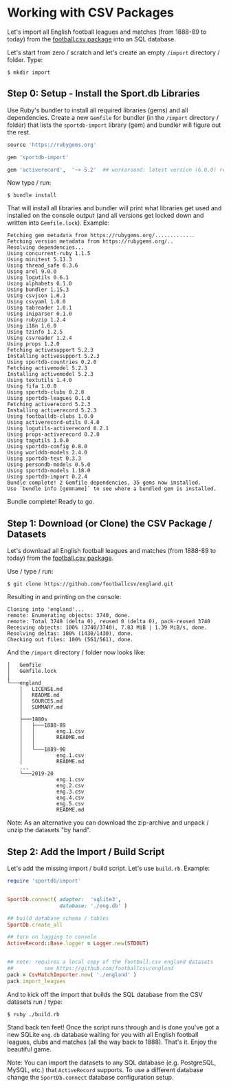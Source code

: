# Working with CSV Packages


Let's import all English football leagues and matches (from 1888-89 to today)
from the [football.csv package](https://github.com/footballcsv/england) into an SQL database.

Let's start from zero / scratch and let's
create an empty `/import` directory / folder. Type:

```
$ mkdir import
```

## Step 0:   Setup - Install the Sport.db Libraries

Use Ruby's bundler to install all required libraries (gems)
and all dependencies.
Create a new `Gemfile` for bundler (in the `/import` directory / folder)
that lists the `sportdb-import` library (gem)
and bundler will figure out the rest.

``` ruby
source 'https://rubygems.org'

gem 'sportdb-import'

gem 'activerecord',  '~> 5.2'  ## workaround: latest version (6.0.0) requires ruby 2.4.4+
```

Now type / run:

```
$ bundle install
```

That will install all libraries and
bundler will print what libraries get used and installed on the console output
(and all versions get locked down and written into `Gemfile.lock`).
Example:

```
Fetching gem metadata from https://rubygems.org/.............
Fetching version metadata from https://rubygems.org/..
Resolving dependencies...
Using concurrent-ruby 1.1.5
Using minitest 5.11.3
Using thread_safe 0.3.6
Using arel 9.0.0
Using logutils 0.6.1
Using alphabets 0.1.0
Using bundler 1.15.3
Using csvjson 1.0.1
Using csvyaml 1.0.0
Using tabreader 1.0.1
Using iniparser 0.1.0
Using rubyzip 1.2.4
Using i18n 1.6.0
Using tzinfo 1.2.5
Using csvreader 1.2.4
Using props 1.2.0
Fetching activesupport 5.2.3
Installing activesupport 5.2.3
Using sportdb-countries 0.2.0
Fetching activemodel 5.2.3
Installing activemodel 5.2.3
Using textutils 1.4.0
Using fifa 1.0.0
Using sportdb-clubs 0.2.0
Using sportdb-leagues 0.1.0
Fetching activerecord 5.2.3
Installing activerecord 5.2.3
Using footballdb-clubs 1.0.0
Using activerecord-utils 0.4.0
Using logutils-activerecord 0.2.1
Using props-activerecord 0.2.0
Using tagutils 1.0.0
Using sportdb-config 0.8.0
Using worlddb-models 2.4.0
Using sportdb-text 0.3.3
Using persondb-models 0.5.0
Using sportdb-models 1.18.0
Using sportdb-import 0.2.4
Bundle complete! 2 Gemfile dependencies, 35 gems now installed.
Use `bundle info [gemname]` to see where a bundled gem is installed.
```

Bundle complete! Ready to go.


##  Step 1:   Download (or Clone) the CSV Package / Datasets

Let's download all English football leagues and matches (from 1888-89 to today)
from the [football.csv package](https://github.com/footballcsv/england).

Use / type / run:

```
$ git clone https://github.com/footballcsv/england.git
```

Resulting in and printing on the console:

```
Cloning into 'england'...
remote: Enumerating objects: 3740, done.
remote: Total 3740 (delta 0), reused 0 (delta 0), pack-reused 3740
Receiving objects: 100% (3740/3740), 7.83 MiB | 1.39 MiB/s, done.
Resolving deltas: 100% (1430/1430), done.
Checking out files: 100% (561/561), done.
```

And the `/import` directory / folder now looks like:

```
│   Gemfile
│   Gemfile.lock
│
└───england
    │   LICENSE.md
    │   README.md
    │   SOURCES.md
    │   SUMMARY.md
    │
    ├───1880s
    │   ├───1888-89
    │   │       eng.1.csv
    │   │       README.md
    │   │
    │   └───1889-90
    │           eng.1.csv
    │           README.md
    ...
    └───2019-20
                eng.1.csv
                eng.2.csv
                eng.3.csv
                eng.4.csv
                eng.5.csv
                README.md
```

Note: As an alternative you can download the zip-archive and unpack / unzip
the datasets "by hand".


##  Step 2:   Add the Import / Build Script

Let's add the missing import / build script.
Let's use `build.rb`. Example:

``` ruby
require 'sportdb/import'


SportDb.connect( adapter:  'sqlite3',
                 database: './eng.db' )

## build database schema / tables
SportDb.create_all

## turn on logging to console
ActiveRecord::Base.logger = Logger.new(STDOUT)


## note: requires a local copy of the football.csv england datasets
##          see https://github.com/footballcsv/england
pack = CsvMatchImporter.new( './england' )
pack.import_leagues
```

And to kick off the import that builds the SQL database from the CSV datasets
run / type:

```
$ ruby ./build.rb
```

Stand back ten feet! Once the script runs through and is done you've got
a new SQLite `eng.db` database waiting for you with all English football leagues, clubs and matches (all the way back to 1888). That's it. Enjoy the beautiful game.



Note:  You can import the datasets to any SQL database (e.g. PostgreSQL, MySQL, etc.)
that `ActiveRecord` supports. To use a different database change the
`SportDb.connect` database configuration setup.
